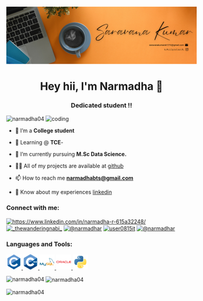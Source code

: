 ![logo](https://github.com/Saravanakumarsk1210/Saravanakumarsk1210/blob/main/Gray%20And%20Black%20%20Simple%20Personal%20LinkedIn%20Banner%20(4).png)
<h1 align="center">Hey hii, I'm Narmadha 🌸</h1>
<h3 align="center">Dedicated student !!</h3>
<img align="right" alt="coding" width="400" src="https://github.com/Saravanakumar1210/saravanakumar1210s/blob/main/narmadha%20gif.gif">

<p align="left"> <img src="https://komarev.com/ghpvc/?username=narmadha04&label=Profile%20views&color=0e75b6&style=flat" alt="narmadha04" /> </p>

- 🔭 I’m a **College student**

- 📗 Learning @ **TCE**- 
- 🌱 I’m currently pursuing **M.Sc Data Science.**

- 👨‍💻 All of my projects are available at [github](narmadha04)

- 📫 How to reach me **narmadhabts@gmail.com**

- 📄 Know about my experiences [linkedin](https://www.linkedin.com/in/narmadha-r-615a32248/)

<h3 align="left">Connect with me:</h3>
<p align="left">
<a href="https://linkedin.com/in/https://www.linkedin.com/in/narmadha-r-615a32248/" target="blank"><img align="center" src="https://raw.githubusercontent.com/rahuldkjain/github-profile-readme-generator/master/src/images/icons/Social/linked-in-alt.svg" alt="https://www.linkedin.com/in/narmadha-r-615a32248/" height="30" width="40" /></a>
<a href="https://instagram.com/_thewanderingnabi_" target="blank"><img align="center" src="https://raw.githubusercontent.com/rahuldkjain/github-profile-readme-generator/master/src/images/icons/Social/instagram.svg" alt="_thewanderingnabi_" height="30" width="40" /></a>
<a href="https://www.hackerrank.com/@narmadhar" target="blank"><img align="center" src="https://raw.githubusercontent.com/rahuldkjain/github-profile-readme-generator/master/src/images/icons/Social/hackerrank.svg" alt="@narmadhar" height="30" width="40" /></a>
<a href="https://www.leetcode.com/user0815it" target="blank"><img align="center" src="https://raw.githubusercontent.com/rahuldkjain/github-profile-readme-generator/master/src/images/icons/Social/leet-code.svg" alt="user0815it" height="30" width="40" /></a>
<a href="https://www.hackerearth.com/@narmadhar" target="blank"><img align="center" src="https://raw.githubusercontent.com/rahuldkjain/github-profile-readme-generator/master/src/images/icons/Social/hackerearth.svg" alt="@narmadhar" height="30" width="40" /></a>
</p>

<h3 align="left">Languages and Tools:</h3>
<p align="left"> <a href="https://www.cprogramming.com/" target="_blank" rel="noreferrer"> <img src="https://raw.githubusercontent.com/devicons/devicon/master/icons/c/c-original.svg" alt="c" width="40" height="40"/> </a> <a href="https://www.w3schools.com/cpp/" target="_blank" rel="noreferrer"> <img src="https://raw.githubusercontent.com/devicons/devicon/master/icons/cplusplus/cplusplus-original.svg" alt="cplusplus" width="40" height="40"/> </a> <a href="https://www.mysql.com/" target="_blank" rel="noreferrer"> <img src="https://raw.githubusercontent.com/devicons/devicon/master/icons/mysql/mysql-original-wordmark.svg" alt="mysql" width="40" height="40"/> </a> <a href="https://www.oracle.com/" target="_blank" rel="noreferrer"> <img src="https://raw.githubusercontent.com/devicons/devicon/master/icons/oracle/oracle-original.svg" alt="oracle" width="40" height="40"/> </a> <a href="https://www.python.org" target="_blank" rel="noreferrer"> <img src="https://raw.githubusercontent.com/devicons/devicon/master/icons/python/python-original.svg" alt="python" width="40" height="40"/> </a> </p>

<p><img align="left" src="https://github-readme-stats.vercel.app/api/top-langs?username=narmadha04&show_icons=true&locale=en&layout=compact" alt="narmadha04" /></p>

<p>&nbsp;<img align="center" src="https://github-readme-stats.vercel.app/api?username=narmadha04&show_icons=true&locale=en" alt="narmadha04" /></p>

<p><img align="center" src="https://github-readme-streak-stats.herokuapp.com/?user=narmadha04&" alt="narmadha04" /></p>
